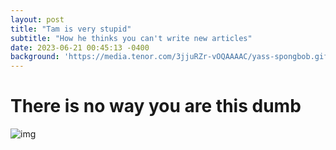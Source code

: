 ```yaml
---
layout: post
title: "Tam is very stupid"
subtitle: "How he thinks you can't write new articles"
date: 2023-06-21 00:45:13 -0400
background: 'https://media.tenor.com/3jjuRZr-vOQAAAAC/yass-spongbob.gif'
---
```


# There is no way you are this dumb

![img](https://media.discordapp.net/attachments/873146585754779678/1121063374055280693/image.png)
